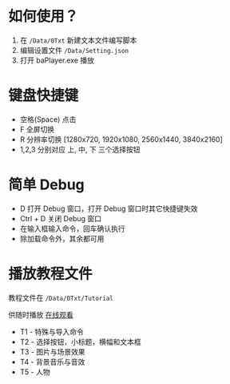 # 如何使用？

1. 在 `/Data/0Txt` 新建文本文件编写脚本
2. 编辑设置文件 `/Data/Setting.json`
3. 打开 baPlayer.exe 播放

# 键盘快捷键

- 空格(Space) 点击
- F 全屏切换
- R 分辨率切换 [1280x720, 1920x1080, 2560x1440, 3840x2160]
- 1,2,3 分别对应 上, 中, 下 三个选择按钮

# 简单 Debug

- D 打开 Debug 窗口，打开 Debug 窗口时其它快捷键失效
- Ctrl + D 关闭 Debug 窗口
- 在输入框输入命令，回车确认执行
- 除加载命令外，其余都可用

# 播放教程文件

教程文件在 `/Data/0Txt/Tutorial`

供随时播放 [在线观看](https://www.bilibili.com/video/BV1c14y1J7aj)

- T1 - 特殊与导入命令
- T2 - 选择按钮，小标题，横幅和文本框
- T3 - 图片与场景效果
- T4 - 背景音乐与音效
- T5 - 人物